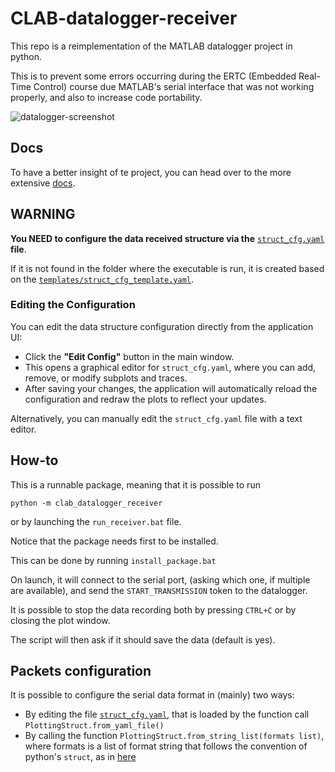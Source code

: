 # CLAB-datalogger-receiver
This repo is a reimplementation of the MATLAB datalogger project in python.

This is to prevent some errors occurring during the ERTC
(Embedded Real-Time Control) course due MATLAB's
serial interface that was not working properly,
and also to increase code portability.

![datalogger-screenshot](docs/images/datalogger_screenshot.png)

## Docs

To have a better insight of te project, you can head over to the more extensive
[docs](/docs/index.md).

## WARNING

**You NEED to configure the data received structure via the** [`struct_cfg.yaml`](struct_cfg.yaml) **file**.

If it is not found in the folder where the executable is run,
it is created based on the [`templates/struct_cfg_template.yaml`](src/clab_datalogger_receiver/templates/struct_cfg_template.yaml).

### Editing the Configuration

You can edit the data structure configuration directly from the application UI:

- Click the **"Edit Config"** button in the main window.
- This opens a graphical editor for `struct_cfg.yaml`, where you can add, remove, or modify subplots and traces.
- After saving your changes, the application will automatically reload the configuration and redraw the plots to reflect your updates.

Alternatively, you can manually edit the `struct_cfg.yaml` file with a text editor.

## How-to

This is a runnable package, meaning that it is possible to run

```console
python -m clab_datalogger_receiver
```

or by launching the `run_receiver.bat` file.

Notice that the package needs first to be installed.

This can be done by running `install_package.bat`

On launch, it will connect to the serial port,
(asking which one, if multiple are available),
and send the `START_TRANSMISSION` token to the datalogger.

It is possible to stop the data recording both by pressing `CTRL+C` or by closing the plot window.

The script will then ask if it should save the data (default is yes).

## Packets configuration

It is possible to configure the serial data format in (mainly) two ways:

- By editing the file [`struct_cfg.yaml`](struct_cfg.yaml), that is loaded by the function call `PlottingStruct.from_yaml_file()`
- By calling the function `PlottingStruct.from_string_list(formats list)`, where formats is a list of format string that follows the convention of python's `struct`, as in [here](https://docs.python.org/3/library/struct.html#format-characters)

